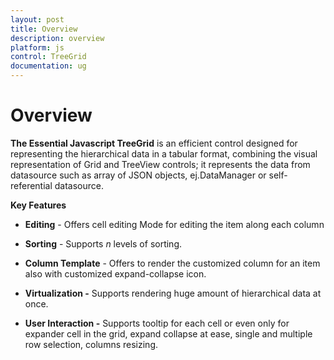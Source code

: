 ```yaml
---
layout: post
title: Overview
description: overview
platform: js
control: TreeGrid
documentation: ug
---
```


# Overview

**The Essential Javascript TreeGrid** is an efficient control designed for representing the hierarchical data in a tabular format, combining the visual representation of Grid and TreeView controls; it represents the data from datasource such as array of JSON objects, ej.DataManager or self-referential datasource.

**Key Features**

* **Editing** - Offers cell editing Mode for editing the item along each column

* **Sorting** - Supports _n_ levels of sorting.

* **Column Template** - Offers to render the customized column for an item also with customized expand-collapse icon.

* **Virtualization -** Supports rendering huge amount of hierarchical data at once. 

* **User Interaction -** Supports tooltip for each cell or even only for expander cell in the grid, expand collapse at ease, single and multiple row selection, columns resizing.



